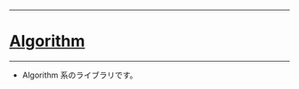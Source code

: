 _____

# [Algorithm](https://github.com/titanium-22/Library_py/tree/main/Algorithm)

_____

- Algorithm 系のライブラリです。

